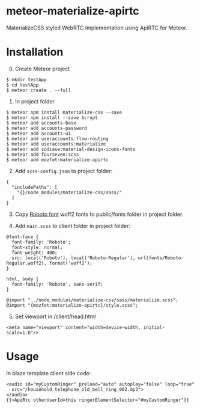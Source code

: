 # meteor-materialize-apirtc
MaterializeCSS styled WebRTC Implementation using ApiRTC for Meteor.

# Installation

0. Create Meteor project
```
$ mkdir testApp
$ cd testApp
$ meteor create . --full
```

1. In project folder
```
$ meteor npm install materialize-css --save
$ meteor npm install --save bcrypt
$ meteor add accounts-base
$ meteor add accounts-password
$ meteor add accounts-ui
$ meteor add useraccounts:flow-routing
$ meteor add useraccounts:materialize
$ meteor add zodiase:material-design-icons-fonts
$ meteor add fourseven:scss
$ meteor add mozfet:materialize-apirtc
```

2. Add ```scss-config.json``` to project folder:
```
{
  "includePaths": [
    "{}/node_modules/materialize-css/sass/"
  ]
}
```

3. Copy [Roboto font](https://fonts.google.com/specimen/Roboto) woff2 fonts to public/fonts folder in project folder.

4. Add ```main.scss``` to client folder in project folder:
```
@font-face {
  font-family: 'Roboto';
  font-style: normal;
  font-weight: 400;
  src: local('Roboto'), local('Roboto-Regular'), url(fonts/Roboto-Regular.woff2), format('woff2');
}

html, body {
  font-family: 'Roboto', sans-serif;
}

@import "../node_modules/materialize-css/sass/materialize.scss";
@import "{mozfet:materialize-apirtc}/style.scss";
```
5. Set viewport in /client/head.html
```
<meta name="viewport" content="width=device-width, initial-scale=1.0"/>
```

# Usage
In blaze template client side code:
```
<audio id="myCustomRinger" preload="auto" autoplay="false" loop="true"
  src="/household_telephone_old_bell_ring_002.mp3">
</audio>
{{>ApiRtc otherUserId=this ringerElementSelector="#myCustomRinger"}}
```
